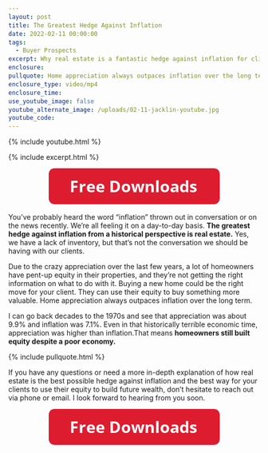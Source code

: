 ```yaml
---
layout: post
title: The Greatest Hedge Against Inflation
date: 2022-02-11 00:00:00
tags:
  - Buyer Prospects
excerpt: Why real estate is a fantastic hedge against inflation for clients.
enclosure:
pullquote: Home appreciation always outpaces inflation over the long term.
enclosure_type: video/mp4
enclosure_time:
use_youtube_image: false
youtube_alternate_image: /uploads/02-11-jacklin-youtube.jpg
youtube_code:
---
```

{% include youtube.html %}

{% include excerpt.html %}

<center><a target="_blank" rel="noopener" href="https://join.gochicagolandhomes.com/ask/be6ee2f528a87d7fe1d057ef1a95c83c"><img width="343" height="72" src="uploads/FreeDownloadsButton-343.png" /></a></center>

You’ve probably heard the word “inflation” thrown out in conversation or on the news recently. We’re all feeling it on a day-to-day basis. **The greatest hedge against inflation from a historical perspective is real estate.** Yes, we have a lack of inventory, but that’s not the conversation we should be having with our clients.&nbsp;

Due to the crazy appreciation over the last few years, a lot of homeowners have pent-up equity in their properties, and they’re not getting the right information on what to do with it. Buying a new home could be the right move for your client. They can use their equity to buy something more valuable. Home appreciation always outpaces inflation over the long term.&nbsp;

I can go back decades to the 1970s and see that appreciation was about 9.9% and inflation was 7.1%. Even in that historically terrible economic time, appreciation was higher than inflation.That means **homeowners still built equity despite a poor economy.**

{% include pullquote.html %}

If you have any questions or need a more in-depth explanation of how real estate is the best possible hedge against inflation and the best way for your clients to use their equity to build future wealth, don’t hesitate to reach out via phone or email. I look forward to hearing from you soon.

<center><a target="_blank" rel="noopener" href="https://join.gochicagolandhomes.com/ask/be6ee2f528a87d7fe1d057ef1a95c83c"><img width="343" height="72" src="uploads/FreeDownloadsButton-343.png" /></a></center>
